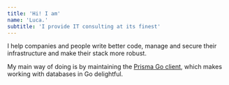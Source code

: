 ```yaml
---
title: 'Hi! I am'
name: 'Luca.'
subtitle: 'I provide IT consulting at its finest'
---
```


I help companies and people write better code, manage and secure their infrastructure and make their stack more robust.

My main way of doing is by maintaining the [Prisma Go client](https://github.com/prisma/prisma-client-go), which makes working with databases in Go delightful.
